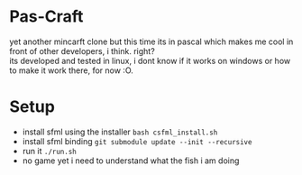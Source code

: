 # Pas-Craft
yet another mincarft clone but this time its in pascal which makes me cool in front of other developers, i think. right?        
its developed and tested in linux, i dont know if it works on windows or how to make it work there, for now :O.    


# Setup
-   install sfml using the installer ``` bash csfml_install.sh ```
-   install sfml binding ``` git submodule update --init --recursive ```
-   run it ``` ./run.sh ```
-   no game yet i need to understand what the fish i am doing
